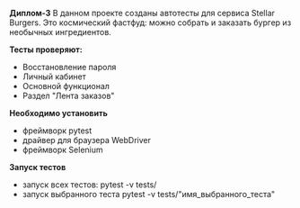 **Диплом-3**
В данном проекте созданы автотесты для сервиса Stellar Burgers. Это космический фастфуд: можно собрать и заказать бургер из необычных ингредиентов.

**Тесты проверяют:**
- Восстановление пароля
- Личный кабинет
- Основной функционал
- Раздел "Лента заказов"


**Необходимо установить**
- фреймворк pytest
- драйвер для браузера WebDriver
- фреймворк Selenium

**Запуск тестов**

- запуск всех тестов:
  pytest -v tests/
- запуск выбранного теста
  pytest -v tests/"имя_выбранного_теста"
 
